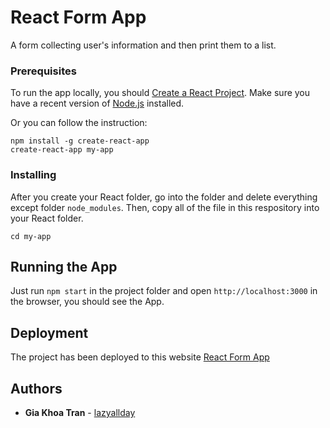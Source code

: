 # React Form App

A form collecting user's information and then print them to a list.

### Prerequisites

To run the app locally, you should [Create a React Project](https://github.com/facebookincubator/create-react-app).
Make sure you have a recent version of [Node.js](https://nodejs.org/en/) installed.

Or you can follow the instruction:

```
npm install -g create-react-app
create-react-app my-app
```

### Installing

After you create your React folder, go into the folder and delete everything except folder `node_modules`. Then, copy all of the file in this respository into your React folder.

```
cd my-app
```

## Running the App

Just run `npm start` in the project folder and open `http://localhost:3000` in the browser, you should see the App.

## Deployment

The project has been deployed to this website [React Form App](https://react-form-app.herokuapp.com/)

## Authors

* **Gia Khoa Tran** - [lazyallday](https://github.com/lazyallday)
